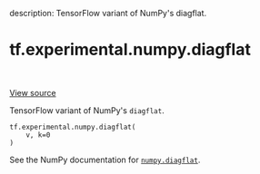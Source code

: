 description: TensorFlow variant of NumPy's diagflat.

<div itemscope itemtype="http://developers.google.com/ReferenceObject">
<meta itemprop="name" content="tf.experimental.numpy.diagflat" />
<meta itemprop="path" content="Stable" />
</div>

# tf.experimental.numpy.diagflat

<!-- Insert buttons and diff -->

<table class="tfo-notebook-buttons tfo-api nocontent" align="left">

</table>

<a target="_blank" class="external" href="/code/stable/tensorflow/python/ops/numpy_ops/np_array_ops.py">View source</a>



TensorFlow variant of NumPy's `diagflat`.


<pre class="devsite-click-to-copy prettyprint lang-py tfo-signature-link">
<code>tf.experimental.numpy.diagflat(
    v, k=0
)
</code></pre>



<!-- Placeholder for "Used in" -->

See the NumPy documentation for [`numpy.diagflat`](https://numpy.org/doc/stable/reference/generated/numpy.diagflat.html).